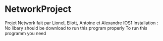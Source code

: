 # NetworkProject
Projet Network fait par Lionel, Eliott, Antoine et Alexandre IOS1
Installation :
No libary should be download to run this program properly
To run this programm you need 